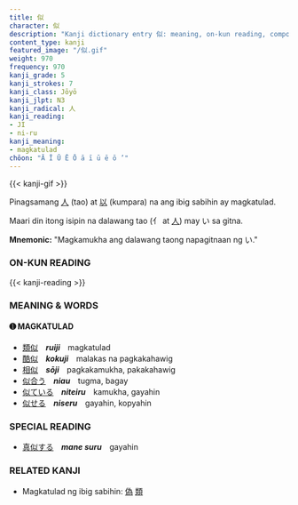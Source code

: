 ```yaml
---
title: 似
character: 似
description: "Kanji dictionary entry 似: meaning, on-kun reading, compounds, origin, related kanji"
content_type: kanji
featured_image: "/似.gif"
weight: 970
frequency: 970
kanji_grade: 5
kanji_strokes: 7
kanji_class: Jōyō
kanji_jlpt: N3
kanji_radical: 人
kanji_reading: 
- JI
- ni-ru
kanji_meaning:
- magkatulad
chōon: "Ā Ī Ū Ē Ō ā ī ū ē ō ’"
---
```

[//]: # (Don't edit the line below. Kanji animated GIF code is automatically generated.)
{{< kanji-gif >}}

[//]: # (Edit below this line.)

Pinagsamang [人](../人) (tao) at [以](../以) (kumpara) na ang ibig sabihin ay magkatulad.

Maari din itong isipin na dalawang tao (亻 at [人](../人)) may い sa gitna.
 
**Mnemonic:** "Magkamukha ang dalawang taong napagitnaan ng い."

### ON-KUN READING

[//]: # (Don't edit the line below. ON-KUN READING code is automatically generated.)
{{< kanji-reading >}}

### MEANING & WORDS

#### ➊ **MAGKATULAD**
  - [類](../類)[似](../似)　***ruiji***　magkatulad
  - [酷](../酷)[似](../似)　***kokuji***　malakas na pagkakahawig
  - [相](../相)[似](../似)　***sōji***　pagkakamukha, pakakahawig
  - [似](../似)[合う](../合)　***niau***　tugma, bagay
  - [似て](../似)[いる](../../nihongo/いる)　***niteiru***　kamukha, gayahin
  - [似せる](../似)　***niseru***　gayahin, kopyahin

### SPECIAL READING
  - [真](../真)[似](../似)[する](../../nihongo/する)　***mane suru***　gayahin

### RELATED KANJI
- Magkatulad ng ibig sabihin: [偽](../偽) [類](../類)
